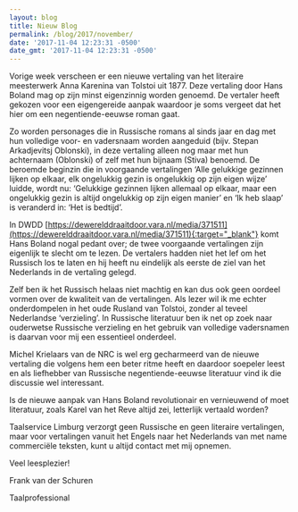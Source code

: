 ```yaml
---
layout: blog
title: Nieuw Blog
permalink: /blog/2017/november/
date: '2017-11-04 12:23:31 -0500'
date_gmt: '2017-11-04 12:23:31 -0500'
---
```

Vorige week verscheen er een nieuwe vertaling van het literaire meesterwerk Anna Karenina van Tolstoi uit 1877. Deze vertaling door Hans Boland mag op zijn minst eigenzinnig worden genoemd. De vertaler heeft gekozen voor een eigengereide aanpak waardoor je soms vergeet dat het hier om een negentiende-eeuwse roman gaat.

Zo worden personages die in Russische romans al sinds jaar en dag met hun volledige voor- en vadersnaam worden aangeduid (bijv. Stepan Arkadjevitsj Oblonski), in deze vertaling alleen nog maar met hun achternaam (Oblonski) of zelf met hun bijnaam (Stiva) benoemd. De beroemde beginzin die in voorgaande vertalingen ‘Alle gelukkige gezinnen lijken op elkaar, elk ongelukkig gezin is ongelukkig op zijn eigen wijze’ luidde, wordt nu: ‘Gelukkige gezinnen lijken allemaal op elkaar, maar een ongelukkig gezin is altijd ongelukkig op zijn eigen manier’ en ‘Ik heb slaap’ is veranderd in: ‘Het is bedtijd’.

In DWDD [https://dewerelddraaitdoor.vara.nl/media/371511](https://dewerelddraaitdoor.vara.nl/media/371511){:target="_blank"} komt Hans Boland nogal pedant over; de twee voorgaande vertalingen zijn eigenlijk te slecht om te lezen. De vertalers hadden niet het lef om het Russisch los te laten en hij heeft nu eindelijk als eerste de ziel van het Nederlands in de vertaling gelegd.

Zelf ben ik het Russisch helaas niet machtig en kan dus ook geen oordeel vormen over de kwaliteit van de vertalingen. Als lezer wil ik me echter onderdompelen in het oude Rusland van Tolstoi, zonder al teveel Nederlandse ‘verzieling’. In Russische literatuur ben ik net op zoek naar ouderwetse Russische verzieling en het gebruik van volledige vadersnamen is daarvan voor mij een essentieel onderdeel.

Michel Krielaars van de NRC is wel erg gecharmeerd van de nieuwe vertaling die volgens hem een beter ritme heeft en daardoor soepeler leest en als liefhebber van Russische negentiende-eeuwse literatuur vind ik die discussie wel interessant.

Is de nieuwe aanpak van Hans Boland revolutionair en vernieuwend of moet literatuur, zoals Karel van het Reve altijd zei, letterlijk vertaald worden?

Taalservice Limburg verzorgt geen Russische en geen literaire vertalingen, maar voor vertalingen vanuit het Engels naar het Nederlands van met name commerciële teksten, kunt u altijd contact met mij opnemen.

Veel leesplezier!

Frank van der Schuren

Taalprofessional
